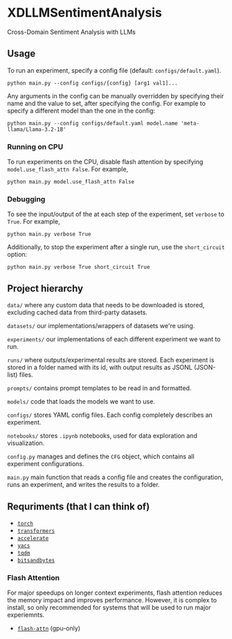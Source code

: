 # XDLLMSentimentAnalysis
Cross-Domain Sentiment Analysis with LLMs

## Usage

To run an experiment, specify a config file (default: `configs/default.yaml`).

`python main.py --config configs/{config} [arg1 val1]...`

Any arguments in the config can be manually overridden by specifying their name and the value to set, after specifying the config. For example to specify a different model than the one in the config:

`python main.py --config configs/default.yaml model.name 'meta-llama/Llama-3.2-1B'`

### Running on CPU

To run experiments on the CPU, disable flash attention by specifying `model.use_flash_attn False`.  For example,

`python main.py model.use_flash_attn False`

### Debugging

To see the input/output of the at each step of the experiment, set `verbose` to `True`.  For example,

`python main.py verbose True`

Additionally, to stop the experiment after a single run, use the `short_circuit` option:

`python main.py verbose True short_circuit True`

## Project hierarchy

`data/` where any custom data that needs to be downloaded is stored, excluding cached data from third-party datasets.

`datasets/` our implementations/wrappers of datasets we're using.

`experiments/` our implementations of each different experiment we want to run.  

`runs/` where outputs/experimental results are stored.  Each experiment is stored in a folder named with its id, with output results as JSONL (JSON-list) files.

`prompts/` contains prompt templates to be read in and formatted.

`models/` code that loads the models we want to use.

`configs/` stores YAML config files.  Each config completely describes an experiment.

`notebooks/` stores `.ipynb` notebooks, used for data exploration and visualization.

`config.py` manages and defines the `CFG` object, which contains all experiment configurations.

`main.py` main function that reads a config file and creates the configuration, runs an experiment, and writes the results to a folder.

## Requriments (that I can think of)
- [`torch`](https://pytorch.org/)
- [`transformers`](https://huggingface.co/docs/transformers/installation)
- [`accelerate`](https://pypi.org/project/accelerate/)
- [`yacs`](https://pypi.org/project/yacs/)
- [`tqdm`](https://tqdm.github.io/)
- [`bitsandbytes`](https://huggingface.co/docs/bitsandbytes/main/en/installation)

### Flash Attention

For major speedups on longer context experiments, flash attention reduces the memory impact and improves performance.  However, it is complex to install, so only recommended for systems that will be used to run major experiemnts.

- [`flash-attn`](https://github.com/Dao-AILab/flash-attention) (gpu-only)